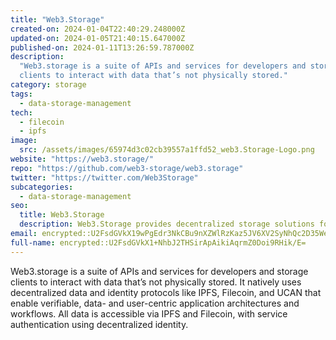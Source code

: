 ```yaml
---
title: "Web3.Storage"
created-on: 2024-01-04T22:40:29.248000Z
updated-on: 2024-01-05T21:40:15.647000Z
published-on: 2024-01-11T13:26:59.787000Z
description:
  "Web3.storage is a suite of APIs and services for developers and storage
  clients to interact with data that’s not physically stored."
category: storage
tags:
  - data-storage-management
tech:
  - filecoin
  - ipfs
image:
  src: /assets/images/65974d3c02cb39557a1ffd52_web3.Storage-Logo.png
website: "https://web3.storage/"
repo: "https://github.com/web3-storage/web3.storage"
twitter: "https://twitter.com/Web3Storage"
subcategories:
  - data-storage-management
seo:
  title: Web3.Storage
  description: Web3.Storage provides decentralized storage solutions for web3 applications.
email: encrypted::U2FsdGVkX19wPgEdr3NkCBu9nXZWlRzKaz5JV6XV2SyNhQc2D35WehvlPwT1RLQ2
full-name: encrypted::U2FsdGVkX1+NhbJ2THSirApAikiAqrmZ0Doi9RHik/E=
---
```


Web3.storage is a suite of APIs and services for developers and storage clients to interact with data that’s not physically stored. It natively uses decentralized data and identity protocols like IPFS, Filecoin, and UCAN that enable verifiable, data- and user-centric application architectures and workflows. All data is accessible via IPFS and Filecoin, with service authentication using decentralized identity.
